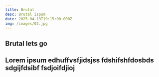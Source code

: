 ```yaml
---
title: Brutal
desc: Brutal ispum
date: 2025-04-13T19:15:00.000Z
img: /images/02.jpg
---
```

<h2>Brutal lets go<h2>

<p>Lorem ipsum edhuffvsfjidsjss fdshifshfdosbds sdgijfdsibf fsdjoifdjioj<p>
